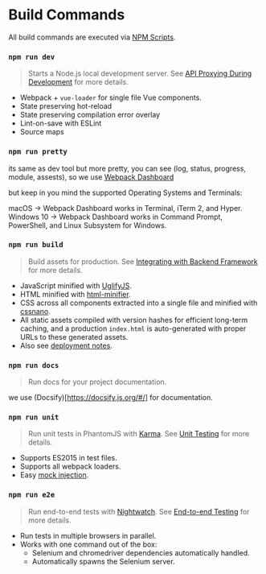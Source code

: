 # Build Commands

All build commands are executed via [NPM Scripts](https://docs.npmjs.com/misc/scripts).

### `npm run dev`

> Starts a Node.js local development server. See [API Proxying During Development](proxy.md) for more details.

- Webpack + `vue-loader` for single file Vue components.
- State preserving hot-reload
- State preserving compilation error overlay
- Lint-on-save with ESLint
- Source maps

### `npm run pretty`

its same as dev tool but more pretty, you can see (log, status, progress, module, assests), so we use [Webpack Dashboard](https://github.com/FormidableLabs/webpack-dashboard)

but keep in you mind the supported Operating Systems and Terminals:

macOS → Webpack Dashboard works in Terminal, iTerm 2, and Hyper.
Windows 10 → Webpack Dashboard works in Command Prompt, PowerShell, and Linux Subsystem for Windows.


### `npm run build`

> Build assets for production. See [Integrating with Backend Framework](backend.md) for more details.

- JavaScript minified with [UglifyJS](https://github.com/mishoo/UglifyJS2).
- HTML minified with [html-minifier](https://github.com/kangax/html-minifier).
- CSS across all components extracted into a single file and minified with [cssnano](https://github.com/ben-eb/cssnano).
- All static assets compiled with version hashes for efficient long-term caching, and a production `index.html` is auto-generated with proper URLs to these generated assets.
- Also see [deployment notes](#how-do-i-deploy-built-assets-with-my-backend-framework).

### `npm run docs`

> Run docs for your project documentation. 

we use (Docsify)[https://docsify.js.org/#/] for documentation.


### `npm run unit`

> Run unit tests in PhantomJS with [Karma](http://karma-runner.github.io/0.13/index.html). See [Unit Testing](unit.md) for more details.

- Supports ES2015 in test files.
- Supports all webpack loaders.
- Easy [mock injection](http://vuejs.github.io/vue-loader/workflow/testing-with-mocks.html).

### `npm run e2e`

> Run end-to-end tests with [Nightwatch](http://nightwatchjs.org/). See [End-to-end Testing](e2e.md) for more details.

- Run tests in multiple browsers in parallel.
- Works with one command out of the box:
  - Selenium and chromedriver dependencies automatically handled.
  - Automatically spawns the Selenium server.
